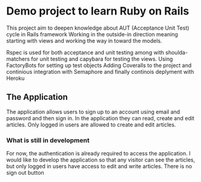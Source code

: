 # Demo project to learn Ruby on Rails

This project aim to deepen knowledge about AUT (Acceptance Unit Test) cycle in Rails framework
Working in the outside-in direction meaning starting with views and working the way in toward the models.

Rspec is used for both acceptance and unit testing among with shoulda-matchers for unit testing and capybara for testing the views.
Using FactoryBots for setting up test objects
Adding Coveralls to the project and continious integration with Semaphore and finally continois deplyment with Heroku

## The Application
The application allows users to sign up to an account using email and password and then sign in. In the application they can read, create and edit articles. Only logged in users are allowed to create and edit articles.

### What is still in development
For now, the authentication is already required to access the application. I would like to develop the application so that any visitor can see the articles, but only logged in users have access to edit and write articles.
There is no sign out button 